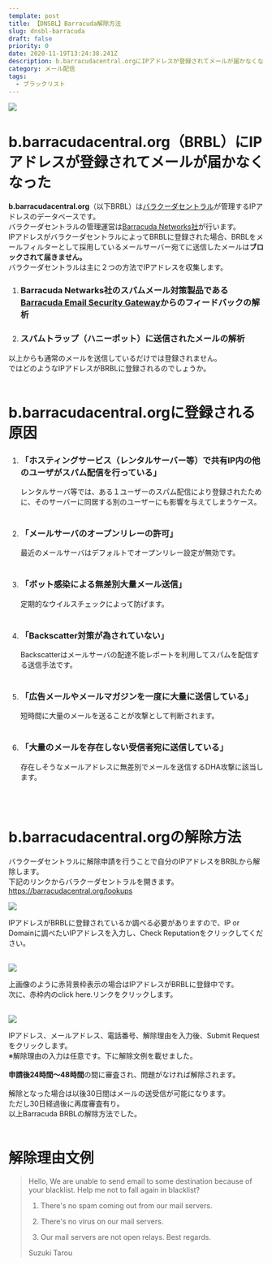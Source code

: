 ```yaml
---
template: post
title: 【DNSBL】Barracuda解除方法
slug: dnsbl-barracuda
draft: false
priority: 0
date: 2020-11-19T13:24:38.241Z
description: b.barracudacentral.orgにIPアドレスが登録されてメールが届かなくなった場合の解除方法と解除メッセージ文例
category: メール配信
tags:
  - ブラックリスト
---
```

![](/media/barracuda-title.png)

# b.barracudacentral.org（BRBL）にIPアドレスが登録されてメールが届かなくなった

<strong>b.barracudacentral.org</strong>（以下BRBL）は<a href="https://www.barracudacentral.org/" target="_blank">バラクーダセントラル</a>が管理するIPアドレスのデータベースです。<br>バラクーダセントラルの管理運営は<a href="https://www.barracuda.com/" target="_blank">Barracuda Networks社</a>が行います。<br>IPアドレスがバラクーダセントラルによってBRBLに登録された場合、BRBLをメールフィルターとして採用しているメールサーバー宛てに送信したメールは<strong>ブロックされて届きません。</strong><br>バラクーダセントラルは主に２つの方法でIPアドレスを収集します。<br>

<ol><li><h3>Barracuda Netwarks社のスパムメール対策製品である<a href="https://www.barracuda.co.jp/products/spam/" target="_blank">Barracuda Email Security Gateway</a>からのフィードバックの解析</h3></li>
<li><h3>スパムトラップ（ハニーポット）に送信されたメールの解析</h3>
</li></ol>
以上からも通常のメールを送信しているだけでは登録されません。<br> 				ではどのようなIPアドレスがBRBLに登録されるのでしょうか。<br><br>

<h1>b.barracudacentral.orgに登録される原因</h1>

<ol><li><h3>「ホスティングサービス（レンタルサーバー等）で共有IP内の他のユーザがスパム配信を行っている」</h4>
						レンタルサーバ等では、ある１ユーザーのスパム配信により登録されたために、そのサーバーに同居する別のユーザーにも影響を与えてしまうケース。<br>
						<br></li>
						<li><h3>「メールサーバのオープンリレーの許可」</h3>
						最近のメールサーバはデフォルトでオープンリレー設定が無効です。<br>
						<br></li>
						<li><h3>「ボット感染による無差別大量メール送信」</h3>
						定期的なウイルスチェックによって防げます。<br>
						<br></li>
						<li><h3>「Backscatter対策が為されていない」</h3>
						Backscatterはメールサーバの配達不能レポートを利用してスパムを配信する送信手法です。<br>
						<br></li>
						<li><h3>「広告メールやメールマガジンを一度に大量に送信している」</h3>
						短時間に大量のメールを送ることが攻撃として判断されます。<br>
						<br></li>
						<li><h3>「大量のメールを存在しない受信者宛に送信している」</h3>
						存在しそうなメールアドレスに無差別でメールを送信するDHA攻撃に該当します。

</li></ol>

<br><br>

<h1>b.barracudacentral.orgの解除方法</h1>

バラクーダセントラルに解除申請を行うことで自分のIPアドレスをBRBLから解除します。<br>下記のリンクからバラクーダセントラルを開きます。<br><a href="https://barracudacentral.org/lookups" target="_blank">https://barracudacentral.org/lookups</a><br>

![](/media/barracuda-0.png)

IPアドレスがBRBLに登録されているか調べる必要がありますので、IP or Domainに調べたいIPアドレスを入力し、Check Reputationをクリックしてください。<br><br>

![](/media/barracuda-1.png)

上画像のように赤背景枠表示の場合はIPアドレスがBRBLに登録中です。<br>次に、赤枠内のclick here.リンクをクリックします。<br><br>	

![](/media/barracuda-2.png)

IPアドレス、メールアドレス、電話番号、解除理由を入力後、Submit Requestをクリックします。<br>※解除理由の入力は任意です。下に解除文例を載せました。<br><br><strong>申請後24時間～48時間</strong>の間に審査され、問題がなければ解除されます。<br><br>解除となった場合は以後30日間はメールの送受信が可能になります。<br> 				ただし30日経過後に再度審査有り。<br>以上Barracuda BRBLの解除方法でした。<br> <br>

<h1>解除理由文例</h1>

> Hello, We are unable to send email to some destination because of your blacklist.
> Help me not to fall again in blacklist?
>
> 1. There's no spam coming out from our mail servers.
>
> 2. There's no virus on our mail servers.
>
> 3. Our mail servers are not open relays. Best regards.
>
> Suzuki Tarou